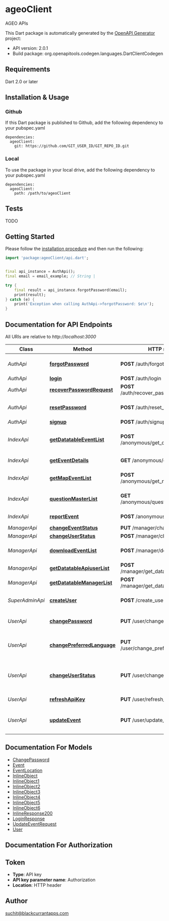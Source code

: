 # ageoClient
AGEO APIs

This Dart package is automatically generated by the [OpenAPI Generator](https://openapi-generator.tech) project:

- API version: 2.0.1
- Build package: org.openapitools.codegen.languages.DartClientCodegen

## Requirements

Dart 2.0 or later

## Installation & Usage

### Github
If this Dart package is published to Github, add the following dependency to your pubspec.yaml
```
dependencies:
  ageoClient:
    git: https://github.com/GIT_USER_ID/GIT_REPO_ID.git
```

### Local
To use the package in your local drive, add the following dependency to your pubspec.yaml
```
dependencies:
  ageoClient:
    path: /path/to/ageoClient
```

## Tests

TODO

## Getting Started

Please follow the [installation procedure](#installation--usage) and then run the following:

```dart
import 'package:ageoClient/api.dart';


final api_instance = AuthApi();
final email = email_example; // String | 

try {
    final result = api_instance.forgotPassword(email);
    print(result);
} catch (e) {
    print('Exception when calling AuthApi->forgotPassword: $e\n');
}

```

## Documentation for API Endpoints

All URIs are relative to *http://localhost:3000*

Class | Method | HTTP request | Description
------------ | ------------- | ------------- | -------------
*AuthApi* | [**forgotPassword**](doc//AuthApi.md#forgotpassword) | **POST** /auth/forgot_password | Initiating forget password
*AuthApi* | [**login**](doc//AuthApi.md#login) | **POST** /auth/login | Login
*AuthApi* | [**recoverPasswordRequest**](doc//AuthApi.md#recoverpasswordrequest) | **POST** /auth/recover_password_request | Reset Password
*AuthApi* | [**resetPassword**](doc//AuthApi.md#resetpassword) | **POST** /auth/reset_password | Reset Password Request
*AuthApi* | [**signup**](doc//AuthApi.md#signup) | **POST** /auth/signup | Sign up
*IndexApi* | [**getDatatableEventList**](doc//IndexApi.md#getdatatableeventlist) | **POST** /anonymous/get_datatable_event_list | Get paginated list of events
*IndexApi* | [**getEventDetails**](doc//IndexApi.md#geteventdetails) | **GET** /anonymous/get_event_details | Get details of an event
*IndexApi* | [**getMapEventList**](doc//IndexApi.md#getmapeventlist) | **POST** /anonymous/get_map_event_list | Get list of events for map view
*IndexApi* | [**questionMasterList**](doc//IndexApi.md#questionmasterlist) | **GET** /anonymous/question_master_list | Get master list of event questions
*IndexApi* | [**reportEvent**](doc//IndexApi.md#reportevent) | **POST** /anonymous/report_event | Report events
*ManagerApi* | [**changeEventStatus**](doc//ManagerApi.md#changeeventstatus) | **PUT** /manager/change_event_status | 
*ManagerApi* | [**changeUserStatus**](doc//ManagerApi.md#changeuserstatus) | **POST** /manager/change_user_status | 
*ManagerApi* | [**downloadEventList**](doc//ManagerApi.md#downloadeventlist) | **POST** /manager/download_event_list | Download Excel file of events
*ManagerApi* | [**getDatatableApiuserList**](doc//ManagerApi.md#getdatatableapiuserlist) | **POST** /manager/get_datatable_apiuser_list | 
*ManagerApi* | [**getDatatableManagerList**](doc//ManagerApi.md#getdatatablemanagerlist) | **POST** /manager/get_datatable_manager_list | 
*SuperAdminApi* | [**createUser**](doc//SuperAdminApi.md#createuser) | **POST** /create_user | Admin creates manager
*UserApi* | [**changePassword**](doc//UserApi.md#changepassword) | **PUT** /user/change_password | Change login user password
*UserApi* | [**changePreferredLanguage**](doc//UserApi.md#changepreferredlanguage) | **PUT** /user/change_preferred_language | Change user's preferred language
*UserApi* | [**changeUserStatus**](doc//UserApi.md#changeuserstatus) | **PUT** /user/change_user_status | Change user's Status eg. ACTIVE or INACTIVE
*UserApi* | [**refreshApiKey**](doc//UserApi.md#refreshapikey) | **PUT** /user/refresh_apikey | Refresh API key for user
*UserApi* | [**updateEvent**](doc//UserApi.md#updateevent) | **PUT** /user/update_event | Update Status of Reported Events


## Documentation For Models

 - [ChangePassword](doc//ChangePassword.md)
 - [Event](doc//Event.md)
 - [EventLocation](doc//EventLocation.md)
 - [InlineObject](doc//InlineObject.md)
 - [InlineObject1](doc//InlineObject1.md)
 - [InlineObject2](doc//InlineObject2.md)
 - [InlineObject3](doc//InlineObject3.md)
 - [InlineObject4](doc//InlineObject4.md)
 - [InlineObject5](doc//InlineObject5.md)
 - [InlineObject6](doc//InlineObject6.md)
 - [InlineResponse200](doc//InlineResponse200.md)
 - [LoginResponse](doc//LoginResponse.md)
 - [UpdateEventRequest](doc//UpdateEventRequest.md)
 - [User](doc//User.md)


## Documentation For Authorization


## Token

- **Type**: API key
- **API key parameter name**: Authorization
- **Location**: HTTP header


## Author

suchit@blackcurrantapps.com

